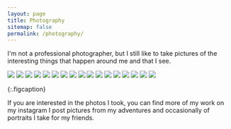 ```yaml
---
layout: page
title: Photography
sitemap: false
permalink: /photography/
---
```


I'm not a professional photographer, but I still like to take pictures of the interesting things that happen around me and that I see.


<div id="gallery">
  
   <img src="../assets/img/IMG_0461.JPG">
   <img src="../assets/img/IMG_0462.JPG">
   <img src="../assets/img/IMG_0467.JPG">
   <img src="../assets/img/IMG_0468.JPG">
   <img src="../assets/img/IMG_0469.JPG">
   <img src="../assets/img/about2.JPG">
   <img src="../assets/img/photography/bouy.jpg">
   <img src="../assets/img/photography/boathouse.jpg">
   <img src="../assets/img/photography/pillar.jpg">
   <img src="../assets/img/photography/bee.jpg">
   <img src="../assets/img/photography/seal.jpg">
   <img src="../assets/img/photography/hillside.jpg">
   <img src="../assets/img/photography/rocky_cove.jpg">
   <img src="../assets/img/photography/theater.jpg">
   <img src="../assets/img/photography/squirrel.jpg">
   <img src="../assets/img/photography/eyes.jpg">
   <img src="../assets/img/photography/pillbox.jpg">
  
</div>


{:.figcaption}

If you are interested in the photos I took, you can find more of my work on my instagram
I post pictures from my adventures and occasionally of portraits I take for my friends.

